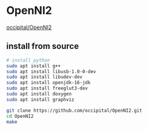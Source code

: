 # OpenNI2

[occipital/OpenNI2](https://github.com/occipital/OpenNI2)

## install from source

```sh
# install python
sudo apt install g++
sudo apt install libusb-1.0-0-dev
sudo apt install libudev-dev
sudo apt install openjdk-16-jdk
sudo apt install freeglut3-dev
sudo apt install doxygen
sudo apt install graphviz
```

```sh
git clone https://github.com/occipital/OpenNI2.git
cd OpenNI2
make
```
